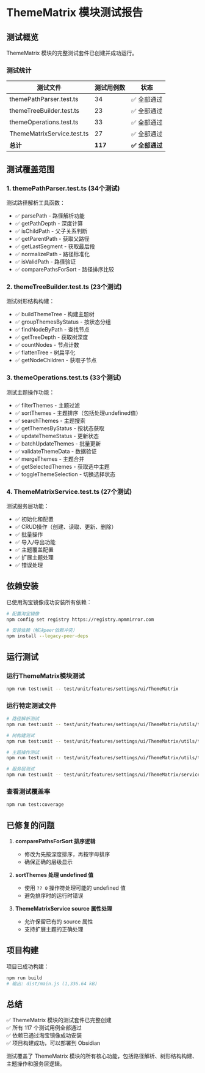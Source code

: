 # ThemeMatrix 模块测试报告

## 测试概览

ThemeMatrix 模块的完整测试套件已创建并成功运行。

### 测试统计

| 测试文件 | 测试用例数 | 状态 |
|---------|-----------|------|
| themePathParser.test.ts | 34 | ✅ 全部通过 |
| themeTreeBuilder.test.ts | 23 | ✅ 全部通过 |
| themeOperations.test.ts | 33 | ✅ 全部通过 |
| ThemeMatrixService.test.ts | 27 | ✅ 全部通过 |
| **总计** | **117** | **✅ 全部通过** |

## 测试覆盖范围

### 1. themePathParser.test.ts (34个测试)
测试路径解析工具函数：
- ✅ parsePath - 路径解析功能
- ✅ getPathDepth - 深度计算
- ✅ isChildPath - 父子关系判断
- ✅ getParentPath - 获取父路径
- ✅ getLastSegment - 获取最后段
- ✅ normalizePath - 路径标准化
- ✅ isValidPath - 路径验证
- ✅ comparePathsForSort - 路径排序比较

### 2. themeTreeBuilder.test.ts (23个测试)
测试树形结构构建：
- ✅ buildThemeTree - 构建主题树
- ✅ groupThemesByStatus - 按状态分组
- ✅ findNodeByPath - 查找节点
- ✅ getTreeDepth - 获取树深度
- ✅ countNodes - 节点计数
- ✅ flattenTree - 树扁平化
- ✅ getNodeChildren - 获取子节点

### 3. themeOperations.test.ts (33个测试)
测试主题操作功能：
- ✅ filterThemes - 主题过滤
- ✅ sortThemes - 主题排序（包括处理undefined值）
- ✅ searchThemes - 主题搜索
- ✅ getThemesByStatus - 按状态获取
- ✅ updateThemeStatus - 更新状态
- ✅ batchUpdateThemes - 批量更新
- ✅ validateThemeData - 数据验证
- ✅ mergeThemes - 主题合并
- ✅ getSelectedThemes - 获取选中主题
- ✅ toggleThemeSelection - 切换选择状态

### 4. ThemeMatrixService.test.ts (27个测试)
测试服务层功能：
- ✅ 初始化和配置
- ✅ CRUD操作（创建、读取、更新、删除）
- ✅ 批量操作
- ✅ 导入/导出功能
- ✅ 主题覆盖配置
- ✅ 扩展主题处理
- ✅ 错误处理

## 依赖安装

已使用淘宝镜像成功安装所有依赖：

```bash
# 配置淘宝镜像
npm config set registry https://registry.npmmirror.com

# 安装依赖（解决peer依赖冲突）
npm install --legacy-peer-deps
```

## 运行测试

### 运行ThemeMatrix模块测试
```bash
npm run test:unit -- test/unit/features/settings/ui/ThemeMatrix
```

### 运行特定测试文件
```bash
# 路径解析测试
npm run test:unit -- test/unit/features/settings/ui/ThemeMatrix/utils/themePathParser.test.ts

# 树构建测试
npm run test:unit -- test/unit/features/settings/ui/ThemeMatrix/utils/themeTreeBuilder.test.ts

# 主题操作测试
npm run test:unit -- test/unit/features/settings/ui/ThemeMatrix/utils/themeOperations.test.ts

# 服务层测试
npm run test:unit -- test/unit/features/settings/ui/ThemeMatrix/services/ThemeMatrixService.test.ts
```

### 查看测试覆盖率
```bash
npm run test:coverage
```

## 已修复的问题

1. **comparePathsForSort 排序逻辑**
   - 修改为先按深度排序，再按字母排序
   - 确保正确的层级显示

2. **sortThemes 处理 undefined 值**
   - 使用 `?? 0` 操作符处理可能的 undefined 值
   - 避免排序时的运行时错误

3. **ThemeMatrixService source 属性处理**
   - 允许保留已有的 source 属性
   - 支持扩展主题的正确处理

## 项目构建

项目已成功构建：
```bash
npm run build
# 输出: dist/main.js (1,336.64 kB)
```

## 总结

✅ ThemeMatrix 模块的测试套件已完整创建  
✅ 所有 117 个测试用例全部通过  
✅ 依赖已通过淘宝镜像成功安装  
✅ 项目构建成功，可以部署到 Obsidian  

测试覆盖了 ThemeMatrix 模块的所有核心功能，包括路径解析、树形结构构建、主题操作和服务层逻辑。

